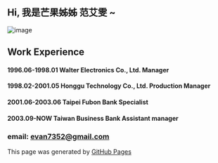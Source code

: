 ## Hi, 我是芒果姊姊 范艾雯 ~

![image](https://github.com/user-attachments/assets/f54da0ed-c6e5-4fe9-af96-42f140cb0ff3)

## Work Experience
#### 1996.06-1998.01 Walter Electronics Co., Ltd.  Manager
#### 1998.02-2001.05 Honggu Technology Co., Ltd.   Production Manager
#### 2001.06-2003.06 Taipei Fubon Bank             Specialist
#### 2003.09-NOW     Taiwan Business Bank          Assistant manager


### email: evan7352@gmail.com
This page was generated by [GitHub Pages](https://pages.github.com/)
